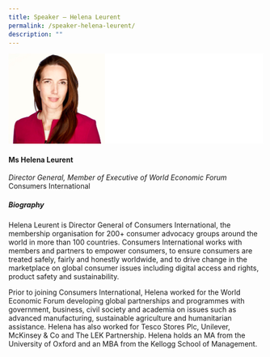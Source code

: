 ```yaml
---
title: Speaker – Helena Leurent
permalink: /speaker-helena-leurent/
description: ""
---
```

![](/images/Speakers/Helena%20Leurent%20Photo.jpg)

#### **Ms Helena Leurent**

*Director General, Member of Executive of World Economic Forum*  
Consumers International

##### **Biography**
Helena Leurent is Director General of Consumers International, the membership organisation for 200+ consumer advocacy groups around the world in more than 100 countries. Consumers International works with members and partners to empower consumers, to ensure consumers are treated safely, fairly and honestly worldwide, and to drive change in the marketplace on global consumer issues including digital access and rights, product safety and sustainability. 
 
Prior to joining Consumers International, Helena worked for the World Economic Forum developing global partnerships and programmes with government, business, civil society and academia on issues such as advanced manufacturing, sustainable agriculture and humanitarian assistance. Helena has also worked for Tesco Stores Plc, Unilever, McKinsey & Co and The LEK Partnership. Helena holds an MA from the University of Oxford and an MBA from the Kellogg School of Management.